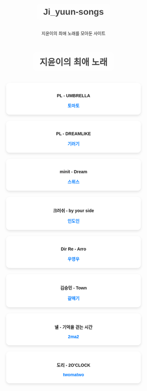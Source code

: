 # Ji_yuun-songs
지윤이의 최애 노래를 모아둔 사이트
<!DOCTYPE html>
<html lang="ko">
<head>
  <meta charset="UTF-8" />
  <meta name="viewport" content="width=device-width, initial-scale=1.0"/>
  <title>지윤이의 최애 노래</title>
  <style>
    body {
      font-family: 'Arial', sans-serif;
      background-image: url('https://i.postimg.cc/g2nnS5bS/22ma2.jpg');
      background-size: cover;
      background-position: center;
      background-repeat: no-repeat;
      padding: 30px;
      text-align: center;
    }
    h1 {
      color: #444;
      background: rgba(255,255,255,0.8);
      display: inline-block;
      padding: 10px 20px;
      border-radius: 10px;
    }
    .song-card {
      background: rgba(255, 255, 255, 0.85);
      border-radius: 12px;
      box-shadow: 0 4px 8px rgba(0,0,0,0.1);
      margin: 20px auto;
      max-width: 400px;
      padding: 20px;
    }
    .song-card a {
      text-decoration: none;
      color: #007bff;
      font-weight: bold;
    }
  </style>
</head>
<body>
  <h1>지윤이의 최애 노래</h1>

  <div class="song-card">
    <p><strong>PL - UMBRELLA</strong></p>
    <a href="https://youtu.be/R_3kBgSvPg0?si=jY2YHQinbJpxeqSC" target="_blank">토마토</a>
  </div>

  <div class="song-card">
    <p><strong>PL - DREAMLIKE</strong></p>
    <a href="https://youtu.be/I-7u1plfghs?si=kdY9RbiEHUtGDSIX" target="_blank">기러기</a>
  </div>

  <div class="song-card">
    <p><strong>minit - Dream</strong></p>
    <a href="https://youtu.be/JydsXAnz140?si=ne9aM9_4FNxo1AcD" target="_blank">스위스</a></a>
  </div>

  <div class="song-card">
    <p><strong>크러쉬 - by your side</strong></p>
    <a href="https://youtu.be/gqX5BTVAeJ4?si=cc6wYv3FfBjYiwjY" target="_blank">인도인</a>
  </div>

  <div class="song-card">
    <p><strong>Dir Re - Arro</strong></p>
    <a href="https://youtu.be/to9FDJZT9Ps?si=9Mm792fDNx_MbGli" target="_blank">우영우</a>
  </div>

  <div class="song-card">
    <p><strong>김승민 - Town</strong></p>
    <a href="https://youtu.be/M83D5cdkSgg?si=Y0ivRwxBuT0ewuxC" target="_blank">갈매기</a>
  </div>

  <div class="song-card">
    <p><strong>넬 - 기억을 걷는 시간</strong></p>
    <a href="https://youtu.be/VZnfZ14fIig?si=4G_PF0bmEGa04PCb" target="_blank">2ma2</a>
  </div>

<div class="song-card">
    <p><strong>도리 - 2O'CLOCK</strong></p>
    <a href="https://youtu.be/gwOQl2SQdkw?si=BAK3XeFhZWmEwmOU" target="_blank">twomatwo</a>
  </div>

</body>
</html>
